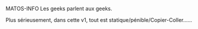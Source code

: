 MATOS-INFO
Les geeks parlent aux geeks.

Plus sérieusement, dans cette v1, tout est statique/pénible/Copier-Coller......
